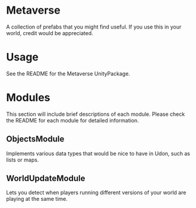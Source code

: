 # Metaverse

A collection of prefabs that you might find useful. If you use this in your world, credit would be appreciated.

# Usage

See the README for the Metaverse UnityPackage.

# Modules
This section will include brief descriptions of each module. Please check the README for each module for detailed information.

## ObjectsModule

Implements various data types that would be nice to have in Udon, such as lists or maps.

## WorldUpdateModule

Lets you detect when players running different versions of your world are playing at the same time.
